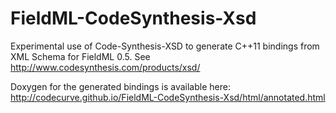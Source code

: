FieldML-CodeSynthesis-Xsd
=========================

Experimental use of Code-Synthesis-XSD to generate C++11 bindings from XML Schema for FieldML 0.5.
See http://www.codesynthesis.com/products/xsd/

Doxygen for the generated bindings is available here: http://codecurve.github.io/FieldML-CodeSynthesis-Xsd/html/annotated.html
